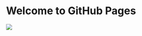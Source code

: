 # Welcome to GitHub Pages

<a href="http://www.clkmg.com/alanstv78/fbacc1walmart"><img src="https://i.ytimg.com/vi/FL99wLjKABM/maxresdefault.jpg" /></a>
